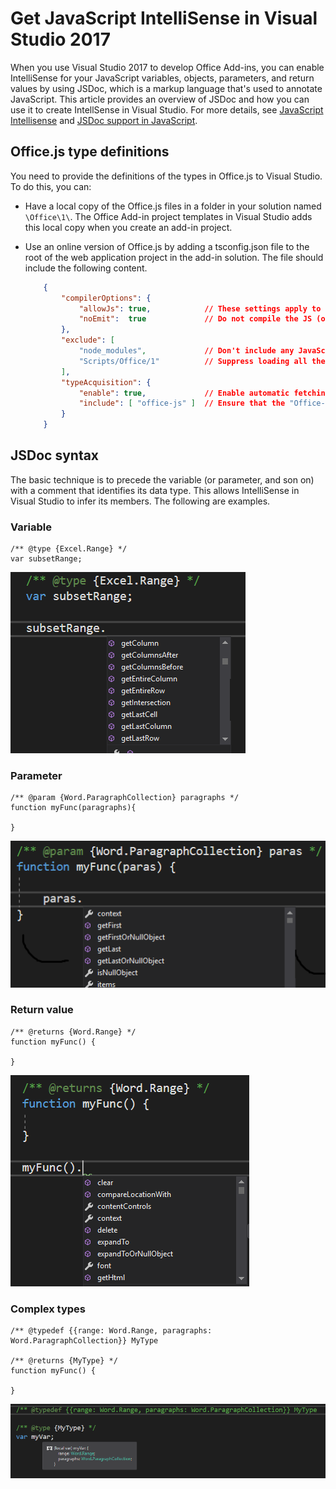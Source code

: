 # Get JavaScript IntelliSense in Visual Studio 2017 

When you use Visual Studio 2017 to develop Office Add-ins, you can enable IntelliSense for your JavaScript variables, objects, parameters, and return values by using JSDoc, which is a markup language that's used to annotate JavaScript. This article provides an overview of JSDoc and how you can use it to create IntellSense in Visual Studio. For more details, see [JavaScript Intellisense](https://docs.microsoft.com/en-us/visualstudio/ide/javascript-intellisense) and [JSDoc support in JavaScript](https://github.com/Microsoft/TypeScript/wiki/JsDoc-support-in-JavaScript). 

## Office.js type definitions

You need to provide the definitions of the types in Office.js to Visual Studio. To do this, you can:

- Have a local copy of the Office.js files in a folder in your solution named `\Office\1\`. The Office Add-in project templates in Visual Studio adds this local copy when you create an add-in project. 
- Use an online version of Office.js by adding a tsconfig.json file to the root of the web application project in the add-in solution. The file should include the following content.

    ```json
        {        
            "compilerOptions": {
                "allowJs": true,            // These settings apply to JavaScript files also.
                "noEmit":  true             // Do not compile the JS (or TS) files in this project.
            },
            "exclude": [
                "node_modules",             // Don't include any JavaScript found under "node_modules".
                "Scripts/Office/1"          // Suppress loading all the JavaScript files from the Office NuGet package
            ],
            "typeAcquisition": {
                "enable": true,             // Enable automatic fetching of type definitions for detected JavaScript libraries.
                "include": [ "office-js" ]  // Ensure that the "Office-js" type definition is fetched.
            }
        }
    ```

## JSDoc syntax

The basic technique is to precede the variable (or parameter, and son on) with a comment that identifies its data type. This allows IntelliSense in Visual Studio to infer its members. The following are examples.

### Variable

```
/** @type {Excel.Range} */
var subsetRange;
```
![Intellisense for variable](../../images/IntellisenseVS17Var.png)

### Parameter

```
/** @param {Word.ParagraphCollection} paragraphs */
function myFunc(paragraphs){

}
```
![Intellisense for parameter](../../images/IntellisenseVS17Param.png)

### Return value

```
/** @returns {Word.Range} */
function myFunc() {

}
```
![Intellisense for return value](../../images/IntellisenseVS17Return.png)

### Complex types

```
/** @typedef {{range: Word.Range, paragraphs: Word.ParagraphCollection}} MyType

/** @returns {MyType} */
function myFunc() {

}
```
![Intellisense for complex type](../../images/IntellisenseVS17ComplexType.png)

